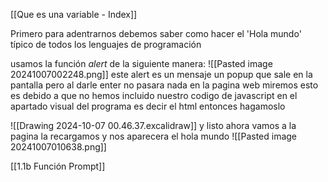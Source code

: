 [[Que es una variable - Index]]

Primero para adentrarnos debemos saber como hacer el 'Hola mundo' típico de todos los lenguajes de programación 

usamos la función *alert* de la siguiente manera:
![[Pasted image 20241007002248.png]]
este alert es un mensaje un popup que sale en la pantalla
pero al darle enter no pasara nada en la pagina web 
miremos
esto es debido a que no hemos incluido nuestro codigo de javascript en el apartado visual del programa es decir el html entonces hagamoslo

![[Drawing 2024-10-07 00.46.37.excalidraw]]
y listo ahora vamos a la pagina la recargamos y nos aparecera el hola mundo
![[Pasted image 20241007010638.png]]

[[1.1b Función Prompt]]

